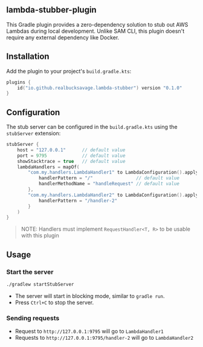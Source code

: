 lambda-stubber-plugin
---
This Gradle plugin provides a zero-dependency solution to stub out
AWS Lambdas during local development. Unlike SAM CLI, this plugin doesn't
require any external dependency like Docker.

## Installation
Add the plugin to your project's `build.gradle.kts`:

```kotlin
plugins {
    id("io.github.realbucksavage.lambda-stubber") version "0.1.0"
}
```

## Configuration

The stub server can be configured in the `build.gradle.kts` using the `stubServer` extension:

```kotlin
stubServer {
    host = "127.0.0.1"      // default value
    port = 9795             // default value
    showStacktrace = true   // default value
    lambdaHandlers = mapOf(
        "com.my.handlers.LambdaHandler1" to LambdaConfiguration().apply {
            handlerPattern = "/"                // default value
            handlerMethodName = "handleRequest" // default value
        },
        "com.my.handlers.LambdaHandler2" to LambdaConfiguration().apply {
            handlerPattern = "/handler-2"
        }
    )
}
```
> NOTE: Handlers must implement `RequestHandler<T, R>` to be usable with this plugin

## Usage

### Start the server

```bash
./gradlew startStubServer
```

- The server will start in blocking mode, similar to `gradle run`.
- Press `Ctrl+C` to stop the server.

### Sending requests

- Request to `http://127.0.0.1:9795` will go to `LambdaHandler1`
- Requests to `http://127.0.0.1:9795/handler-2` will go to `LambdaHandler2`